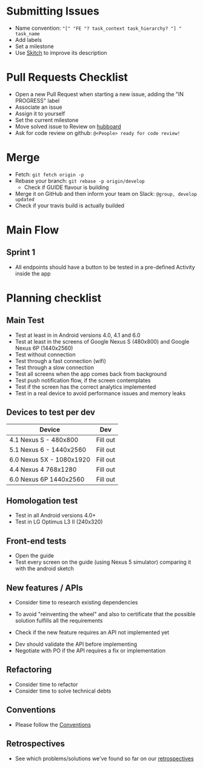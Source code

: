 # Submitting Issues
* Name convention: `"[" "FE "? task_context task_hierarchy? "] " task_name `
* Add labels
* Set a milestone
* Use [Skitch](https://evernote.com/skitch/) to improve its description

# Pull Requests Checklist
* Open a new Pull Request when starting a new issue, adding the "IN PROGRESS" label
* Associate an issue
* Assign it to yourself
* Set the current milestone
* Move solved issue to Review on [hubboard](https://huboard.com/indigotech/br-example_name-app-android)
* Ask for code review on github: `@<People> ready for code review!`

# Merge
* Fetch: `git fetch origin -p`
* Rebase your branch: `git rebase -p origin/develop`
  * Check if GUIDE flavour is building
* Merge it on GitHub and then inform your team on Slack: `@group, develop updated`
* Check if your travis build is actually builded

# Main Flow
## Sprint 1
* All endpoints should have a button to be tested in a pre-defined Activity inside the app

# Planning checklist

## Main Test
* Test at least in in Android versions 4.0, 4.1 and 6.0
* Test at least in the screens of Google Nexus S (480x800) and Google Nexus 6P (1440x2560)
* Test without connection
* Test through a fast connection (wifi)
* Test through a slow connection
* Test all screens when the app comes back from background
* Test push notification flow, if the screen contemplates
* Test if the screen has the correct analytics implemented
* Test in a real device to avoid performance issues and memory leaks

## Devices to test per dev
Device  | Dev
------------- | -------------
4.1 Nexus S - 480x800  | Fill out
5.1 Nexus 6 - 1440x2560  | Fill out
6.0 Nexus 5X - 1080x1920 | Fill out
4.4 Nexus 4 768x1280 | Fill out
6.0 Nexus 6P 1440x2560 | Fill out

## Homologation test
* Test in all Android versions 4.0+
* Test in LG Optimus L3 II (240x320)

## Front-end tests
* Open the guide 
* Test every screen on the guide (using Nexus 5 simulator) comparing it with the android sketch

## New features / APIs
* Consider time to research existing dependencies
 - To avoid "reinventing the wheel" and also to certificate that the possible solution fulfills all the requirements
* Check if the new feature requires an API not implemented yet
 - Dev should validate the API before implementing
 - Negotiate with PO if the API requires a fix or implementation

## Refactoring
* Consider time to refactor
* Consider time to solve technical debts

## Conventions
* Please follow the [Conventions](https://github.com/indigotech/br-example_name-app-android/blob/develop/Conventions.md)

## Retrospectives
* See which problems/solutions we've found so far on our [retrospectives](https://github.com/indigotech/br-example_name-app-android/blob/develop/docs/Retrospective.md)